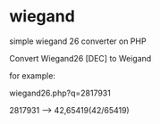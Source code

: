 # wiegand
simple wiegand 26 converter on PHP

Convert Wiegand26 [DEC] to Weigand

for example:

wiegand26.php?q=2817931

2817931 --> 42,65419(42/65419)
